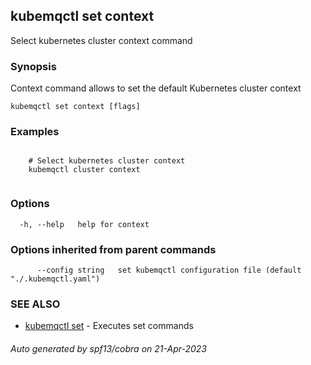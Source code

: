 ## kubemqctl set context

Select kubernetes cluster context command

### Synopsis

Context command allows to set the default Kubernetes cluster context

```
kubemqctl set context [flags]
```

### Examples

```

	# Select kubernetes cluster context
	kubemqctl cluster context


```

### Options

```
  -h, --help   help for context
```

### Options inherited from parent commands

```
      --config string   set kubemqctl configuration file (default "./.kubemqctl.yaml")
```

### SEE ALSO

* [kubemqctl set](kubemqctl_set.md)	 - Executes set commands

###### Auto generated by spf13/cobra on 21-Apr-2023

